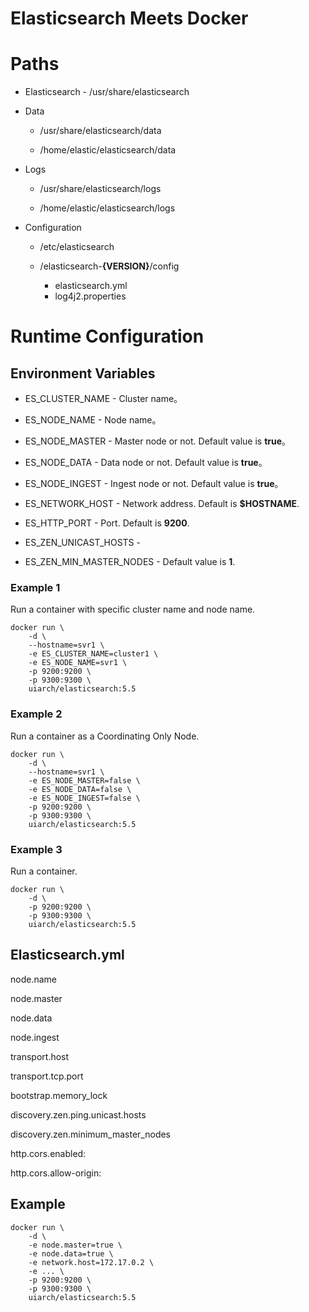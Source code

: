 Elasticsearch Meets Docker
===

# Paths
* Elasticsearch - /usr/share/elasticsearch

* Data
  * /usr/share/elasticsearch/data

  * /home/elastic/elasticsearch/data

* Logs
  * /usr/share/elasticsearch/logs

  * /home/elastic/elasticsearch/logs


* Configuration
  * /etc/elasticsearch

  * /elasticsearch-__{VERSION}__/config
    * elasticsearch.yml
    * log4j2.properties

# Runtime Configuration

## Environment Variables
* ES_CLUSTER_NAME - Cluster name。

* ES_NODE_NAME - Node name。

* ES_NODE_MASTER - Master node or not. Default value is __true__。

* ES_NODE_DATA - Data node or not. Default value is __true__。

* ES_NODE_INGEST - Ingest node or not. Default value is __true__。

* ES_NETWORK_HOST - Network address. Default is __$HOSTNAME__.

* ES_HTTP_PORT - Port. Default is __9200__.

* ES_ZEN_UNICAST_HOSTS -

* ES_ZEN_MIN_MASTER_NODES - Default value is __1__.

### Example 1
Run a container with specific cluster name and node name.
```
docker run \
    -d \
    --hostname=svr1 \
    -e ES_CLUSTER_NAME=cluster1 \
    -e ES_NODE_NAME=svr1 \
    -p 9200:9200 \
    -p 9300:9300 \
    uiarch/elasticsearch:5.5
```
### Example 2
Run a container as a Coordinating Only Node.
```
docker run \
    -d \
    --hostname=svr1 \
    -e ES_NODE_MASTER=false \
    -e ES_NODE_DATA=false \
    -e ES_NODE_INGEST=false \
    -p 9200:9200 \
    -p 9300:9300 \
    uiarch/elasticsearch:5.5
```

### Example 3
 Run a container.
```
docker run \
    -d \
    -p 9200:9200 \
    -p 9300:9300 \
    uiarch/elasticsearch:5.5
```


## Elasticsearch.yml
node.name

node.master

node.data

node.ingest

transport.host

transport.tcp.port

bootstrap.memory_lock

discovery.zen.ping.unicast.hosts

discovery.zen.minimum_master_nodes

http.cors.enabled:

http.cors.allow-origin:

## Example
```
docker run \
    -d \
    -e node.master=true \
    -e node.data=true \
    -e network.host=172.17.0.2 \
    -e ... \
    -p 9200:9200 \
    -p 9300:9300 \
    uiarch/elasticsearch:5.5
```
